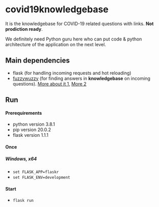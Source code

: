 # covid19knowledgebase
It is the knowledgebase for COVID-19 related questions with links. **Not prodiction ready**.

We definitely need Python guru here who can put code & python architecture of the application on the next level.

## Main dependencies
- flask (for handling incoming requests and hot reloading)
- <a href='https://github.com/seatgeek/fuzzywuzzy'>fuzzywuzzy</a> (for finding answers in **knowledgebase** on incoming questions). <a href='https://chairnerd.seatgeek.com/fuzzywuzzy-fuzzy-string-matching-in-python/'>More about it 1</a>, <a href='https://www.datacamp.com/community/tutorials/fuzzy-string-python'>More 2</a>

## Run
#### Prerequirements
- python version 3.8.1
- pip version 20.0.2 
- flask version 1.1.1

#### Once
##### **Windows, x64**
- `set FLASK_APP=flaskr`
- `set FLASK_ENV=development`

#### Start
- `flask run`
